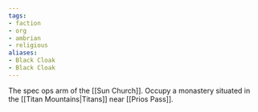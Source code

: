 ```yaml
---
tags:
- faction
- org
- ambrian
- religious
aliases:
- Black Cloak
- Black Cloak
---
```


The spec ops arm of the [[Sun Church]].
Occupy a monastery situated in the [[Titan Mountains|Titans]] near [[Prios Pass]].